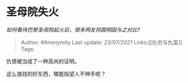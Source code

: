 # 圣母院失火
*如何看待巴黎圣母院起火后，很多网友将圆明园与之对比?*

> Author: #Anonymity
> Last update: *23/07/2021*
> Links:[[仇穷与仇富]]
> Tags:

仇恨被当成了一种高尚的证明。

这么值钱的好东西，哪能指望人不伸手呢？
